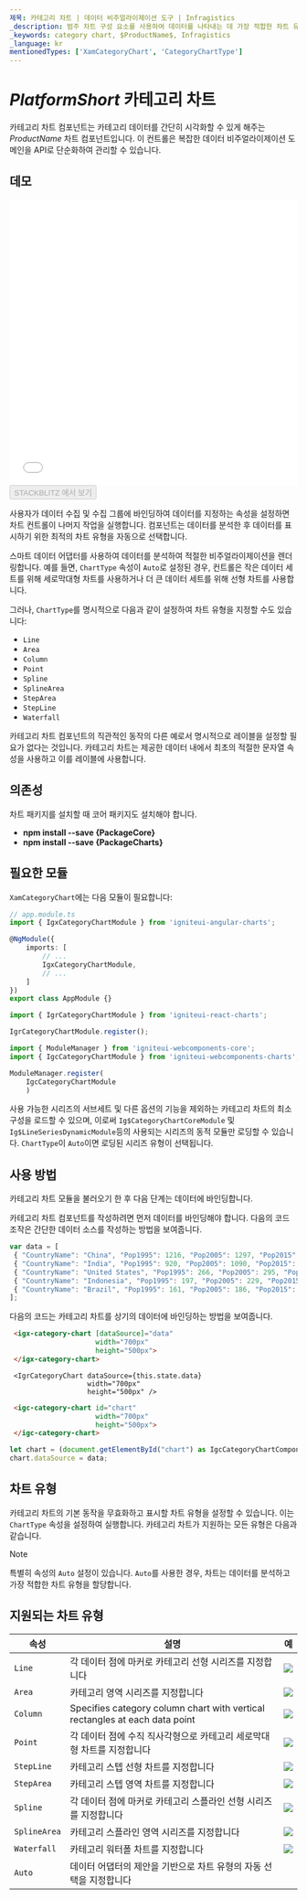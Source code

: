 ```yaml
---
제목: 카테고리 차트 | 데이터 비주얼라이제이션 도구 | Infragistics
_description: 범주 차트 구성 요소를 사용하여 데이터를 나타내는 데 가장 적합한 차트 유형을 분석하고 자동으로 선택합니다. 시각화를위한 차트 유형에 대해 알아보십시오.
_keywords: category chart, $ProductName$, Infragistics
_language: kr
mentionedTypes: ['XamCategoryChart', 'CategoryChartType']
---
```

# $PlatformShort$ 카테고리 차트

카테고리 차트 컴포넌트는 카테고리 데이터를 간단히 시각화할 수 있게 해주는 $ProductName$ 차트 컴포넌트입니다. 이 컨트롤은 복잡한 데이터 비주얼라이제이션 도메인을 API로 단순화하여 관리할 수 있습니다.

## 데모

<div class="sample-container loading" style="height: 500px">
    <iframe id="category-chart-overview-iframe" src='{environment:dvDemosBaseUrl}/charts/category-chart-overview' width="100%" height="100%" seamless frameBorder="0" onload="onXPlatSampleIframeContentLoaded(this);"></iframe>
</div>

<div>
    <button data-localize="stackblitz" disabled class="stackblitz-btn"   data-iframe-id="category-chart-overview-iframe" data-demos-base-url="{environment:dvDemosBaseUrl}">STACKBLITZ 에서 보기
    </button>
<sample-button src="charts/category-chart/overview"></sample-button>

</div>

<div class="divider--half"></div>

 사용자가 데이터 수집 및 수집 그룹에 바인딩하여 데이터를 지정하는 속성을 설정하면 차트 컨트롤이 나머지 작업을 실행합니다. 컴포넌트는 데이터를 분석한 후 데이터를 표시하기 위한 최적의 차트 유형을 자동으로 선택합니다.

스마트 데이터 어댑터를 사용하여 데이터를 분석하여 적절한 비주얼라이제이션을 렌더링합니다. 예를 들면, `ChartType` 속성이 `Auto`로 설정된 경우, 컨트롤은 작은 데이터 세트를 위해 세로막대형 차트를 사용하거나 더 큰 데이터 세트를 위해 선형 차트를 사용합니다.

그러나, `ChartType`를 명시적으로 다음과 같이 설정하여 차트 유형을 지정할 수도 있습니다:

- `Line`
- `Area`
- `Column`
- `Point`
- `Spline`
- `SplineArea`
- `StepArea`
- `StepLine`
- `Waterfall`

카테고리 차트 컴포넌트의 직관적인 동작의 다른 예로서 명시적으로 레이블을 설정할 필요가 없다는 것입니다. 카테고리 차트는 제공한 데이터 내에서 최초의 적절한 문자열 속성을 사용하고 이를 레이블에 사용합니다.

## 의존성
차트 패키지를 설치할 때 코어 패키지도 설치해야 합니다.

- **npm install --save {PackageCore}**
- **npm install --save {PackageCharts}**


## 필요한 모듈

`XamCategoryChart`에는 다음 모듈이 필요합니다:


```ts
// app.module.ts
import { IgxCategoryChartModule } from 'igniteui-angular-charts';

@NgModule({
    imports: [
        // ...
        IgxCategoryChartModule,
        // ...
    ]
})
export class AppModule {}
```

```ts
import { IgrCategoryChartModule } from 'igniteui-react-charts';

IgrCategoryChartModule.register();
```

```ts
import { ModuleManager } from 'igniteui-webcomponents-core';
import { IgcCategoryChartModule } from 'igniteui-webcomponents-charts';

ModuleManager.register(
    IgcCategoryChartModule
    )
```

사용 가능한 시리즈의 서브세트 및 다른 옵션의 기능을 제외하는 카테고리 차트의 최소 구성을 로드할 수 있으며, 이로써 `Ig$CategoryChartCoreModule` 및 `Ig$LineSeriesDynamicModule`등의 사용되는 시리즈의 동적 모듈만 로딩할 수 있습니다. `ChartType`이 `Auto`이면 로딩된 시리즈 유형이 선택됩니다.

<div class="divider--half"></div>

## 사용 방법
카테고리 차트 모듈을 불러오기 한 후 다음 단계는 데이터에 바인딩합니다.

카테고리 차트 컴포넌트를 작성하려면 먼저 데이터를 바인딩해야 합니다. 다음의 코드 조작은 간단한 데이터 소스를 작성하는 방법을 보여줍니다.

```ts
var data = [
 { "CountryName": "China", "Pop1995": 1216, "Pop2005": 1297, "Pop2015": 1361, "Pop2025": 1394 },
 { "CountryName": "India", "Pop1995": 920, "Pop2005": 1090, "Pop2015": 1251, "Pop2025": 1396 },
 { "CountryName": "United States", "Pop1995": 266, "Pop2005": 295, "Pop2015": 322, "Pop2025": 351 },
 { "CountryName": "Indonesia", "Pop1995": 197, "Pop2005": 229, "Pop2015": 256, "Pop2025": 277 },
 { "CountryName": "Brazil", "Pop1995": 161, "Pop2005": 186, "Pop2015": 204, "Pop2025": 218 }
];

```

다음의 코드는 카테고리 차트를 상기의 데이터에 바인딩하는 방법을 보여줍니다.

```html
 <igx-category-chart [dataSource]="data"
                     width="700px"
                     height="500px">
 </igx-category-chart>
```

```tsx
 <IgrCategoryChart dataSource={this.state.data}
                   width="700px"
                   height="500px" />
```

```html
 <igc-category-chart id="chart"
                     width="700px"
                     height="500px">
 </igc-category-chart>
```

```ts
let chart = (document.getElementById("chart") as IgcCategoryChartComponent);
chart.dataSource = data;
```

<div class="divider--half"></div>

## 차트 유형
카테고리 차트의 기본 동작을 무효화하고 표시할 차트 유형을 설정할 수 있습니다. 이는 `ChartType` 속성을 설정하여 실행합니다.
카테고리 차트가 지원하는 모든 유형은 다음과 같습니다.

> [!NOTE]
> 특별히 속성의 `Auto` 설정이 있습니다. `Auto`를 사용한 경우, 차트는 데이터를 분석하고 가장 적합한 차트 유형을 할당합니다.

## 지원되는 차트 유형
속성|설명|예
---|---|---
`Line`|각 데이터 점에 마커로 카테고리 선형 시리즈를 지정합니다|![](../images/category_chart_line.png)
`Area`|카테고리 영역 시리즈를 지정합니다|![](../images/category_chart_area.png)
`Column`|Specifies category column chart with vertical rectangles at each data point|![](../images/category_chart_column.png)
`Point`|각 데이터 점에 수직 직사각형으로 카테고리 세로막대형 차트를 지정합니다|![](../images/category_chart_point.png)
`StepLine`|카테고리 스텝 선형 차트를 지정합니다|![](../images/category_chart_stepline.png)
`StepArea`|카테고리 스텝 영역 차트를 지정합니다|![](../images/category_chart_steparea.png)
`Spline`|각 데이터 점에 마커로 카테고리 스플라인 선형 시리즈를 지정합니다|![](../images/category_chart_spline.png)
`SplineArea`|카테고리 스플라인 영역 시리즈를 지정합니다|![](../images/category_chart_splinearea.png)
`Waterfall`|카테고리 워터폴 차트를 지정합니다|![](../images/category_chart_waterfall.png)
`Auto`|데이터 어댑터의 제안을 기반으로 차트 유형의 자동 선택을 지정합니다
